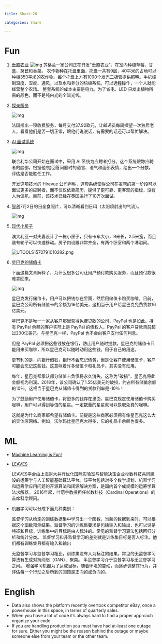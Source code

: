 ```yaml
---

title: Share-26

categories: Share

---
```



# Fun

1. [垂直农业](https://www.economist.com/science-and-technology/2019/08/31/new-ways-to-make-vertical-farming-stack-up)
![img](https://www.wangbase.com/blogimg/asset/201909/bg2019090802.jpg)
苏格兰一家公司正在开发"垂直农业"，在室内种植草莓、甘蓝、莴苣和香菜。
农作物种在托盘里面，托盘一共有9层，40平米的占地可以种植350平米的农作物。每个托盘上方有1000个发光二极管提供照明。手机控制温度、湿度、通风，以及水和养分的培植系统，可以远程操作，一个人就能经营整个农场。
整套系统的成本主要是电力。为了省电，LED 只发出植物所需的颜色，而不是纯白光的全谱光线。

2. [探亲服务](https://www.newyorker.com/culture/annals-of-inquiry/in-france-elder-care-comes-with-the-mail)

   ![img](https://www.wangbase.com/blogimg/asset/201910/bg2019101004.jpg)

   法国推出一项收费服务，每月支付37.90欧元，让邮递员每周探望一次独居老人，看看他们是否一切正常，跟他们说说话，有需要的话还可以帮忙解决。
   
3. [AI 面试系统](https://www.telegraph.co.uk/news/2019/09/27/ai-facial-recognition-used-first-time-job-interviews-uk-find/)

   ![img](https://www.wangbase.com/blogimg/asset/201909/bg2019093001.jpg)

   联合利华公司开始在面试中，采用 AI 系统为应聘者打分。这个系统跟踪应聘者的脸部，根据他/她回答问题时的语言、语气和面部表情，给出一个分数，评估是否能胜任工作。

   开发这项技术的 Hirevue 公司声称，这套系统使得公司在招聘的第一阶段可以面试更多的应聘者，而不仅仅依靠简历，提供了更可靠、更客观的指标，没有人为偏见。目前，该技术已经在英国进行了10万次面试。

4. [智利](http://www.zam.fme.vutbr.cz/~druck/Eclipse/Ecl2019ch/Tres_Cruses/TC_347mm/0-info.htm)7月2日的日全食照片，可以清晰看到日珥（太阳喷射出的气流）。

   ![img](https://www.wangbase.com/blogimg/asset/201909/bg2019091806.jpg)
   
5. [现代小房子](https://themindcircle.com/modern-tiny-house/)

   澳大利亚一对夫妻设计了一栋小房子，只有卡车大小，9米长，2.5米宽，而且装有轮子可以快速移动。房子内设置非常齐全，有两个卧室和两个淋浴间。

   ![UTOOLS1570791010282.png](https://i.loli.net/2019/10/11/1JKsbCeUpO7nAX8.png)

6. [星巴克的储值卡](https://jpkoning.blogspot.com/2019/08/starbucks-monetary-superpower.html)

   下面这篇文章解释了，为什么很多公司让用户预付款购买服务，而且预付款很难拿回来。

   ![img](https://www.wangbase.com/blogimg/asset/201908/bg2019082301.jpg)

   星巴克发行储值卡，用户可以把钱存在里面，然后用储值卡购买咖啡。目前，星巴克公司所有储值卡的余额为16亿美元，这相当于用户给星巴克免费贷款16亿美元。

   星巴克不是唯一一家从客户那里获得免费贷款的公司，PayPal 也是如此。持有 PayPal 余额的客户实际上是 PayPal 的债权人，PayPal 的客户贷款目前超过200亿美元。与星巴克一样，PayPal 也不会向客户支付任何利息。

   但是 PayPal 必须把这些钱放在银行，防止用户随时提款。星巴克的储值卡只能用来买咖啡，所以星巴克可以随时动用这些钱，用于自己的用途。

   更有利的是，向银行借钱，银行不会忘记债务，但是让客户使用储值卡，客户可能会忘记这些钱。这意味着许多储值卡和礼品卡，其实没有动用。

   每年，星巴克都承认部分储值卡负债将永久消失，这称为"破损"，星巴克将此金额视为利润。2018年，该公司确认了1.55亿美元的破损，约占所有储值余额的10％。这相当于星巴克从储值卡得到的贷款利率是-10％！

   为了鼓励用户使用储值卡，将更多的钱存在里面，星巴克规定使用储值卡购买咖啡，用户可以得到等值的星星。一定数量的星星就可以换取免费的咖啡。

   这就是为什么商家都希望有储值卡。前提是这些商家必须拥有像星巴克这么大的实体店网络。例如，沃尔玛比星巴克大得多，它的礼品卡余额也很多。

# ML

- [Machine Learning is Fun!](https://medium.com/@ageitgey/machine-learning-is-fun-80ea3ec3c471)

- [LEAVES](https://www.shanshu.ai/leaves)

  LEAVES平台由上海财大并行优化国际实验室与智能决策企业杉数科技共同建设的运筹学与人工智能基础算法平台。该平台包括对多个数学规划、机器学习和运筹学应用问题的开源算法和闭源解决方案，是国内首个成规模的运筹学算法求解器。
  2016年起，叶荫宇教授担任杉数科技（Cardinal Operations）的首席科学顾问。
  
- 机器学习可以分成下面几种类别：

  监督学习从给定的训练数据集中学习出一个函数，当新的数据到来时，可以根据这个函数预测结果。监督学习的训练集要求是包括输入和输出，也可以说是特征和目标。训练集中的目标是由人标注的。常见的监督学习算法包括回归分析和统计分类。
  监督学习和非监督学习的差别就是训练集目标是否人标注。他们都有训练集且都有输入和输出

  无监督学习与监督学习相比，训练集没有人为标注的结果。常见的无监督学习算法有生成对抗网络（GAN）、聚类。
  半监督学习介于监督学习与无监督学习之间。
  增强学习机器为了达成目标，随着环境的变动，而逐步调整其行为，并评估每一个行动之后所到的回馈是正向的或负向的。
  

# English

- Data also shows the platform recently overtook competitor eBay, once a powerhouse in this space, in terms of quarterly sales.
- When you have a lot of code it’s always hard to find a proper approach organize your code.
- If you are handling production you must have had at-least one outage for sure. Either you might be the reason behind the outage or maybe someone else from your team or the other team.



